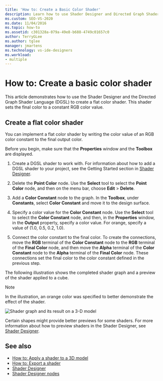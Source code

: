 ```yaml
---
title: 'How to: Create a Basic Color Shader'
description: Learn how to use Shader Designer and Directed Graph Shader Language to create a flat color shader that sets the final color to a constant RGB color value.
ms.custom: SEO-VS-2020
ms.date: 11/04/2016
ms.topic: how-to
ms.assetid: c301328a-079a-49e8-b688-4749c01657c0
author: TerryGLee
ms.author: tglee
manager: jmartens
ms.technology: vs-ide-designers
ms.workload:
- multiple
---
```

# How to: Create a basic color shader

This article demonstrates how to use the Shader Designer and the Directed Graph Shader Language (DGSL) to create a flat color shader. This shader sets the final color to a constant RGB color value.

## Create a flat color shader

You can implement a flat color shader by writing the color value of an RGB color constant to the final output color.

Before you begin, make sure that the **Properties** window and the **Toolbox** are displayed.

1. Create a DGSL shader to work with. For information about how to add a DGSL shader to your project, see the Getting Started section in [Shader Designer](../designers/shader-designer.md).

2. Delete the **Point Color** node. Use the **Select** tool to select the **Point Color** node, and then on the menu bar, choose **Edit** > **Delete**.

3. Add a **Color Constant** node to the graph. In the **Toolbox**, under **Constants**, select **Color Constant** and move it to the design surface.

4. Specify a color value for the **Color Constant** node. Use the **Select** tool to select the **Color Constant** node, and then, in the **Properties** window, in the **Output** property, specify a color value. For orange, specify a value of (1.0, 0.5, 0.2, 1.0).

5. Connect the color constant to the final color. To create the connections, move the **RGB** terminal of the **Color Constant** node to the **RGB** terminal of the **Final Color** node, and then move the **Alpha** terminal of the **Color Constant** node to the **Alpha** terminal of the **Final Color** node. These connections set the final color to the color constant defined in the previous step.

The following illustration shows the completed shader graph and a preview of the shader applied to a cube.

> [!NOTE]
> In the illustration, an orange color was specified to better demonstrate the effect of the shader.

![Shader graph and its result on a 3&#45;D model](../designers/media/digit-flat-color-effect.png)

Certain shapes might provide better previews for some shaders. For more information about how to preview shaders in the Shader Designer, see [Shader Designer](../designers/shader-designer.md).

## See also

- [How to: Apply a shader to a 3D model](../designers/how-to-apply-a-shader-to-a-3-d-model.md)
- [How to: Export a shader](../designers/how-to-export-a-shader.md)
- [Shader Designer](../designers/shader-designer.md)
- [Shader Designer nodes](../designers/shader-designer-nodes.md)
